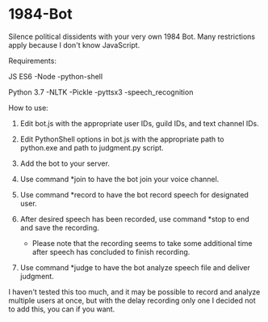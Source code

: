 # 1984-Bot
Silence political dissidents with your very own 1984 Bot. Many restrictions apply because I don't know JavaScript.


Requirements:

JS ES6
 -Node
 -python-shell
 
Python 3.7
 -NLTK
 -Pickle
 -pyttsx3
 -speech_recognition



How to use:

1. Edit bot.js with the appropriate user IDs, guild IDs, and text channel IDs.

2. Edit PythonShell options in bot.js with the appropriate path to python.exe and path to judgment.py script.

3. Add the bot to your server.

4. Use command *join to have the bot join your voice channel.

5. Use command *record to have the bot record speech for designated user. 

6. After desired speech has been recorded, use command *stop to end and save the recording.
    - Please note that the recording seems to take some additional time after speech has concluded to finish recording.
    
7. Use command *judge to have the bot analyze speech file and deliver judgment.


I haven't tested this too much, and it may be possible to record and analyze multiple users at once, but with the delay recording only one I decided not to add this, you can if you want. 
